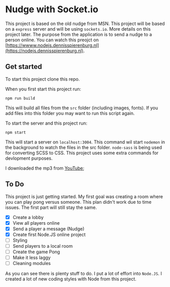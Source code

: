 # Nudge with Socket.io
This project is based on the old nudge from MSN. This project will be based on a `express` server and will be using `sockets.io`. More details on this project later. The purpose from the application is to send a nudge to a person online. You can watch this preojct on [https://wwww.nodejs.dennisspierenburg.nl](https://nodejs.dennisspierenburg.nl).

## Get started
To start this project clone this repo.

When you first start this project run:

`npm run build`

This will build all files from the `src` folder (including images, fonts). If you add files into this folder you may want to run this script again.

To start the server and this project run:

`npm start`

This will start a server on `localhost:3004`.
This command wil start `nodemon` in the background to watch the files in the src folder. `node-sass` is being used for converting SCSS to CSS.
This project uses some extra commands for devlopment purposes.

I downloaded the mp3 from [YouTube](https://www.youtube.com/watch?v=j_zZHY6x5ik);

## To Do
This project is just getting started. My first goal was creating a room where you can play pong versus someone. This plan didn't work due to time issues. The first part will still stay the same.

- [x] Create a lobby
- [x] View all players online
- [x] Send a player a message (Nudge)
- [x] Create first Node.JS online project
- [ ] Styling
- [ ] Send players to a local room
- [ ] Create the game Pong
- [ ] Make it less laggy
- [ ] Cleaning modules

As you can see there is plenty stuff to do. I put a lot of effort into `Node.JS`. I created a lot of new coding styles with Node from this project.
